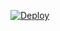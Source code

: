 [![Deploy](https://www.herokucdn.com/deploy/button.png)](https://heroku.com/deploy?template=https://github.com/amcintosh/standup-bot)
